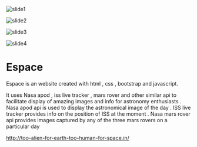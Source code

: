 ![slide1](https://user-images.githubusercontent.com/90750049/149144260-2a4aaa21-7076-44df-ac67-55de1de6c579.jpg)



![slide2](https://user-images.githubusercontent.com/90750049/149144304-a93e7e25-955a-4f73-ab35-0f4ce804b37d.jpg)





![slide3](https://user-images.githubusercontent.com/90750049/149144311-e8c5bbde-0f7a-417f-acfe-63de1fd60f21.jpg)


![slide4](https://user-images.githubusercontent.com/90750049/149144322-33f1077b-e2d5-403f-808a-3198e553dd14.jpg)



# Espace

Espace is an website created with html , css , bootstrap and javascript.

It uses Nasa apod , iss live tracker , mars rover and other similar api to facilitate display of amazing images and info for astronomy enthusiasts . Nasa apod api is used to display the astronomical image of the day . ISS live tracker provides info on the position of ISS at the moment . Nasa mars rover api provides images captured by any of the three mars rovers on a particular day

http://too-alien-for-earth-too-human-for-space.in/
